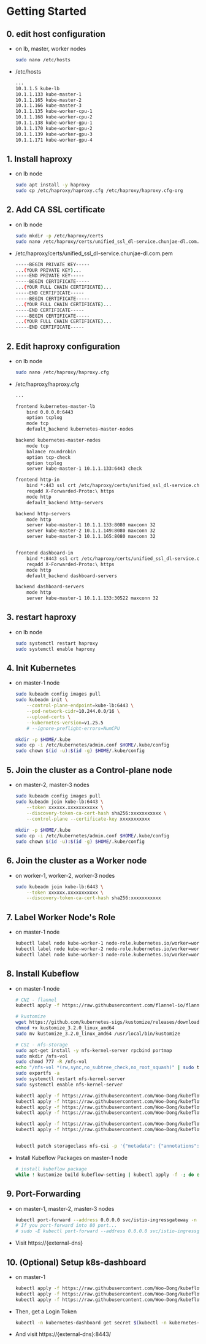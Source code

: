 
# Getting Started

## 0. edit host configuration
* on lb, master, worker nodes
    ```sh
    sudo nano /etc/hosts
    ```
* /etc/hosts
    ```txt
    ...
    10.1.1.5 kube-lb
    10.1.1.133 kube-master-1
    10.1.1.165 kube-master-2
    10.1.1.166 kube-master-3
    10.1.1.135 kube-worker-cpu-1
    10.1.1.168 kube-worker-cpu-2
    10.1.1.138 kube-worker-gpu-1
    10.1.1.170 kube-worker-gpu-2
    10.1.1.139 kube-worker-gpu-3
    10.1.1.171 kube-worker-gpu-4
    ```

## 1. Install haproxy
* on lb node
    ```sh
    sudo apt install -y haproxy
    sudo cp /etc/haproxy/haproxy.cfg /etc/haproxy/haproxy.cfg-org
    ```

## 2. Add CA SSL certificate
* on lb node
    ```sh
    sudo mkdir -p /etc/haproxy/certs
    sudo nano /etc/haproxy/certs/unified_ssl_dl-service.chunjae-dl.com.pem
    ```
* /etc/haproxy/certs/unified_ssl_dl-service.chunjae-dl.com.pem
    ```sh
    -----BEGIN PRIVATE KEY-----
    ...(YOUR PRIVATE KEY)...
    -----END PRIVATE KEY-----
    -----BEGIN CERTIFICATE-----
    ...(YOUR FULL CHAIN CERTIFICATE)...
    -----END CERTIFICATE-----
    -----BEGIN CERTIFICATE-----
    ...(YOUR FULL CHAIN CERTIFICATE)...
    -----END CERTIFICATE-----
    -----BEGIN CERTIFICATE-----
    ...(YOUR FULL CHAIN CERTIFICATE)...
    -----END CERTIFICATE-----
    ```

## 2. Edit haproxy configuration
* on lb node
    ```sh
    sudo nano /etc/haproxy/haproxy.cfg
    ```
* /etc/haproxy/haproxy.cfg
    ```txt
    ...

    frontend kubernetes-master-lb
        bind 0.0.0.0:6443
        option tcplog
        mode tcp
        default_backend kubernetes-master-nodes

    backend kubernetes-master-nodes
        mode tcp
        balance roundrobin
        option tcp-check
        option tcplog
        server kube-master-1 10.1.1.133:6443 check

    frontend http-in
        bind *:443 ssl crt /etc/haproxy/certs/unified_ssl_dl-service.chunjae-dl.com.pem
        reqadd X-Forwarded-Proto:\ https
        mode http
        default_backend http-servers

    backend http-servers
        mode http
        server kube-master-1 10.1.1.133:8080 maxconn 32
        server kube-master-2 10.1.1.149:8080 maxconn 32
        server kube-master-3 10.1.1.165:8080 maxconn 32


    frontend dashboard-in
        bind *:8443 ssl crt /etc/haproxy/certs/unified_ssl_dl-service.chunjae-dl.com.pem
        reqadd X-Forwarded-Proto:\ https
        mode http
        default_backend dashboard-servers

    backend dashboard-servers
        mode http
        server kube-master-1 10.1.1.133:30522 maxconn 32
    ```


## 3. restart haproxy
* on lb node
    ```sh
    sudo systemctl restart haproxy
    sudo systemctl enable haproxy
    ```


## 4. Init Kubernetes
* on master-1 node
    ```sh
    sudo kubeadm config images pull
    sudo kubeadm init \
        --control-plane-endpoint=kube-lb:6443 \
        --pod-network-cidr=10.244.0.0/16 \
        --upload-certs \
        --kubernetes-version=v1.25.5 
        # --ignore-preflight-errors=NumCPU

    mkdir -p $HOME/.kube
    sudo cp -i /etc/kubernetes/admin.conf $HOME/.kube/config
    sudo chown $(id -u):$(id -g) $HOME/.kube/config
    ```


## 5. Join the cluster as a Control-plane node
* on master-2, master-3 nodes
    ```sh
    sudo kubeadm config images pull
    sudo kubeadm join kube-lb:6443 \
        --token xxxxxx.xxxxxxxxxxx \
        --discovery-token-ca-cert-hash sha256:xxxxxxxxxxx \
        --control-plane --certificate-key xxxxxxxxxxx
        
    mkdir -p $HOME/.kube
    sudo cp -i /etc/kubernetes/admin.conf $HOME/.kube/config
    sudo chown $(id -u):$(id -g) $HOME/.kube/config
    ```


## 6. Join the cluster as a Worker node
* on worker-1, worker-2, worker-3 nodes
    ```sh
    sudo kubeadm join kube-lb:6443 \
        --token xxxxxx.xxxxxxxxxxx \
        --discovery-token-ca-cert-hash sha256:xxxxxxxxxxx
    ```

## 7. Label Worker Node's Role
* on master-1 node
    ```sh
    kubectl label node kube-worker-1 node-role.kubernetes.io/worker=worker
    kubectl label node kube-worker-2 node-role.kubernetes.io/worker=worker
    kubectl label node kube-worker-3 node-role.kubernetes.io/worker=worker
    ```

## 8. Install Kubeflow
* on master-1 node
    ```sh
    # CNI - flannel
    kubectl apply -f https://raw.githubusercontent.com/flannel-io/flannel/master/Documentation/kube-flannel.yml

    # kustomize
    wget https://github.com/kubernetes-sigs/kustomize/releases/download/v3.2.0/kustomize_3.2.0_linux_amd64
	chmod +x kustomize_3.2.0_linux_amd64
	sudo mv kustomize_3.2.0_linux_amd64 /usr/local/bin/kustomize

    # CSI - nfs-storage
    sudo apt-get install -y nfs-kernel-server rpcbind portmap
    sudo mkdir /nfs-vol
    sudo chmod 777 -R /nfs-vol
    echo "/nfs-vol *(rw,sync,no_subtree_check,no_root_squash)" | sudo tee -a /etc/exports
    sudo exportfs -a
    sudo systemctl restart nfs-kernel-server
    sudo systemctl enable nfs-kernel-server

    kubectl apply -f https://raw.githubusercontent.com/Woo-Dong/kubeflow-setting/master/k8s-cluster-setting/persistent-volume/nfs/csi-nfs-rbac.yaml
    kubectl apply -f https://raw.githubusercontent.com/Woo-Dong/kubeflow-setting/master/k8s-cluster-setting/persistent-volume/nfs/csi-nfs-driverinfo.yaml
    kubectl apply -f https://raw.githubusercontent.com/Woo-Dong/kubeflow-setting/master/k8s-cluster-setting/persistent-volume/nfs/csi-nfs-controller.yaml
    kubectl apply -f https://raw.githubusercontent.com/Woo-Dong/kubeflow-setting/master/k8s-cluster-setting/persistent-volume/nfs/csi-nfs-node.yaml

    kubectl apply -f https://raw.githubusercontent.com/Woo-Dong/kubeflow-setting/master/k8s-cluster-setting/persistent-volume/dynamic-pvc.yaml
    kubectl apply -f https://raw.githubusercontent.com/Woo-Dong/kubeflow-setting/master/k8s-cluster-setting/persistent-volume/storageclass.yaml
    

    kubectl patch storageclass nfs-csi -p '{"metadata": {"annotations":{"storageclass.kubernetes.io/is-default-class":"true"}}}'
    ```


* Install Kubeflow Packages on master-1 node
    ```sh
    # install kubeflow package
    while ! kustomize build kubeflow-setting | kubectl apply -f -; do echo "Retrying to apply resources"; sleep 10; done
    ```

## 9. Port-Forwarding
* on master-1, master-2, master-3 nodes
    ```sh
    kubectl port-forward --address 0.0.0.0 svc/istio-ingressgateway -n istio-system 8080:80 &
    # If you port-forward into 80 port...
    # sudo -E kubectl port-forward --address 0.0.0.0 svc/istio-ingressgateway -n istio-system 80:80 &
    ```
* Visit https://{external-dns} 

## 10. (Optional) Setup k8s-dashboard
* on master-1
    ```sh
    kubectl apply -f https://raw.githubusercontent.com/Woo-Dong/kubeflow-setting/master/k8s-dashboard/k8s-dashboard.yaml
    kubectl apply -f https://raw.githubusercontent.com/Woo-Dong/kubeflow-setting/master/k8s-dashboard/metrics-server.yaml
    kubectl apply -f https://raw.githubusercontent.com/Woo-Dong/kubeflow-setting/master/k8s-dashboard/rbac.yaml
    ```

* Then, get a Login Token
    ```sh
    kubectl -n kubernetes-dashboard get secret $(kubectl -n kubernetes-dashboard get sa/admin-user -o jsonpath="{.secrets[0].name}") -o go-template="{{.data.token | base64decode}}"
    ```
* And visit https://{external-dns}:8443/ 
